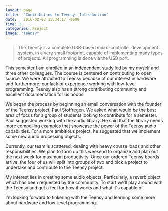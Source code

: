 ```yaml
---
layout: page
title:  "Contributing to Teensy: Introduction"
date:   2016-02-03 13:34:17 -0500
time: 1
categories: Project
image: "teensy"
---
```

> The Teensy is a complete USB-based micro-controller development system, in a very small footprint, capable of implementing many types of projects. All programming is done via the USB port.

This semester I am enrolled in an independent study led by my myself and three other colleagues. The course is centered on contributing to open source. We were attracted to Teensy because of our interest in hardware and furthermore, our lack of experience working  with low-level programming. Teensy also has a strong contributing community and excellent documentation for us noobs.

We began the process by beginning an email conversation with the founder of the Teensy project, Paul Stoffregen. We asked what would be the best area of focus for a group of students looking to contribute for a semester. Paul suggested working with the audio library. He said that the library needs more compelling examples that showcase the power of the Teensy audio capabilities.  For a more ambitious project, he suggested that we implement some new audio processing objects.

Currently, our team is scattered, dealing with heavy course loads and other responsibilities. We plan to form up this weekend to organize and plan out the next week for maximum productivity. Once our ordered Teensy boards arrive, the four of us will split into groups of two and pick a project to undertake and contribute to the Teensy project.

My interest lies in creating some audio objects. Particularly, a reverb object which has been requested by the community. To start we'll play around with the Teensy and get a feel for how it works and what it's capable of.

I'm looking forward to tinkering with the Teensy and learning some more about hardware and low-level programming.  
